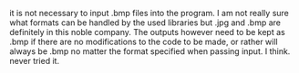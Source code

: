 it is not necessary to input .bmp files into the program. I am not really sure what formats can be handled by the used libraries but .jpg and .bmp are definitely in this noble company. The outputs however need to be kept as .bmp if there are no modifications to the code to be made, or rather will always be .bmp no matter the format specified when passing input. I think. never tried it.
